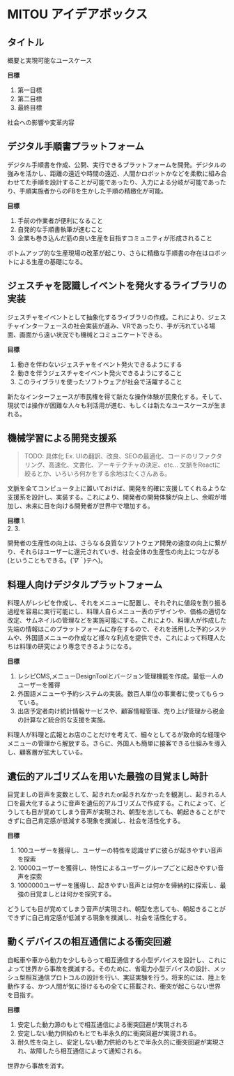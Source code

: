 # MITOU アイデアボックス

## タイトル
 
概要と実現可能なユースケース
 
**目標**
1. 第一目標 
2. 第二目標
3. 最終目標

社会への影響や変革内容


##  デジタル手順書プラットフォーム

デジタル手順書を作成、公開、実行できるプラットフォームを開発。デジタルの強みを活かし、距離の遠近や時間の遠近、人間かロボットかなどを柔軟に組み合わせてた手順を設計することが可能であったり、入力による分岐が可能であったり、手順実施者からのFBを生かした手順の精緻化が可能。

**目標**
1. 手前の作業者が便利になること
2. 自発的な手順書執筆が進むこと
3. 企業も巻き込んだ筋の良い生産を目指すコミュニティが形成されること

ボトムアップ的な生産現場の改革が起こり、さらに精緻な手順書の存在はロボットによる生産の基礎になる。

##  ジェスチャを認識しイベントを発火するライブラリの実装

ジェスチャをイベントとして抽象化するライブラリの作成。これにより、ジェスチャインターフェースの社会実装が進み、VRであったり、手が汚れている場面、画面から遠い状況でも機械とコミュニケートできる。

**目標**
1.  動きを伴わないジェスチャをイベント発火できるようにする
2. 動きを伴うジェスチャをイベント発火できるようにすること
3. このライブラリを使ったソフトウェアが社会で活躍すること

新たなインターフェースが市民権を得て新たな操作体験が民衆化する。そして、現状では操作が困難な人々も利活用が進む、もしくは新たなユースケースが生まれる。

## 機械学習による開発支援系 

> TODO: 具体化
> Ex. UIの翻訳、改良、SEOの最適化、コードのリファクタリング、高速化、文書化、アーキテクチャの決定、etc...
> 文脈をReactに絞るとか、いろいろ何かをする余地はたくさんある。

文脈を全てコンピュータ上に置いておけば、開発を的確に支援してくれるような支援系を設計し、実装する。これにより、開発者の開発体験が向上し、余暇が増加し、未来に目を向ける開発者が世界中で増加する。

**目標**
1.  
2. 
3. 

開発者の生産性の向上は、さらなる良質なソフトウェア開発の速度の向上に繋がり、それらはユーザーに還元されていき、社会全体の生産性の向上につながる(ということもできる。(*´∇｀*)テヘ)。

## 料理人向けデジタルプラットフォーム

料理人がレシピを作成し、それをメニューに配置し、それぞれに値段を割り振る過程を容易に実行可能にし、料理人自らメニュー表のデザインや、価格の適切な改定、サムネイルの管理などを実施可能にする。これにより、料理人が作成した先端の情報はこのプラットフォームに存在するので、それを活用した予約システムや、外国語メニューの作成など様々な利点を提供でき、これによって料理人たちは料理の研究により専念できるようになる。

**目標**
1.  レシピCMS,メニューDesignToolとバージョン管理機能を作成。最低一人のユーザーを獲得
2. 外国語メニューや予約システムの実装。数百人単位の事業者に使ってもらっている。
3. 出店予定者向け統計情報サービスや、顧客情報管理、売り上げ管理から税金の計算など統合的な支援を実施。

料理人が料理と広報とお店のことだけを考えて、細々としてるが致命的な経理やメニューの管理から解放する。さらに、外国人も簡単に接客できる仕組みを導入し、顧客層が拡大している。

## 遺伝的アルゴリズムを用いた最強の目覚まし時計

目覚ましの音声を変数として、起きれたor起きれなかったを観測し、起きれる人口を最大化するように音声を遺伝的アルゴリズムで作成する。これによって、どうしても目が覚めてしまう音声が実現され、朝型を志しても、朝起きることができずに自己肯定感が低減する現象を撲滅し、社会を活性化する。

**目標**
1.  100ユーザーを獲得し、ユーザーの特性を認識せずに彼らが起きやすい音声を探索
2. 10000ユーザーを獲得し、特性によるユーザーグループごとに起きやすい音声を探索
3. 1000000ユーザーを獲得し、起きやすい音声とは何かを帰納的に探索し、最強の目覚ましとは何かを探究する。

どうしても目が覚めてしまう音声が実現され、朝型を志しても、朝起きることができずに自己肯定感が低減する現象を撲滅し、社会を活性化する。

## 動くデバイスの相互通信による衝突回避

自転車や車から動力を少しもらって相互通信する小型デバイスを設計し、これによって世界から事故を撲滅する。そのために、省電力小型デバイスの設計、メッシュ型相互通信プロトコルの設計を行い、実証実験を行う。将来的には、陸上を動作する、かつ人間が気に掛けるもの全てに搭載され、衝突が起こらない世界を目指す。

**目標**
1.  安定した動力源のもとで相互通信による衝突回避が実現される
2. 安定しない動力供給のもとでも半永久的に衝突回避が実現される。
3. 耐久性を向上し、安定しない動力供給のもとで半永久的に衝突回避が実現され、故障したら相互通信によって通知される。

世界から事故を消す。

## 